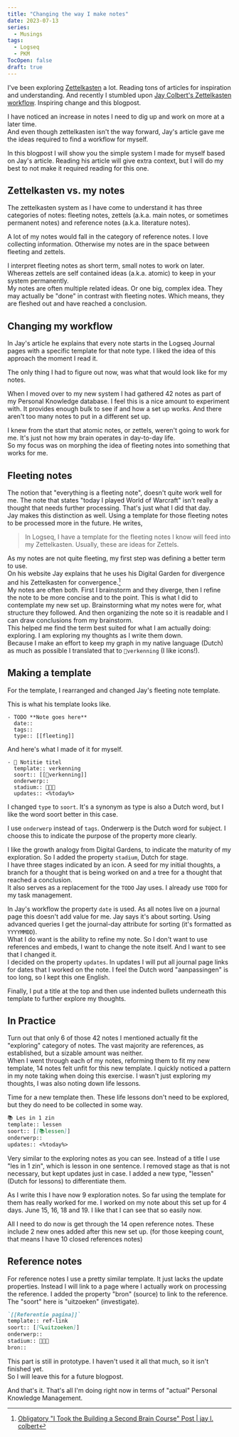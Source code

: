 ```yaml
---
title: "Changing the way I make notes"
date: 2023-07-13
series: 
  - Musings
tags:
  - Logseq
  - PKM
TocOpen: false
draft: true
---
```

I've been exploring [Zettelkasten](https://zettelkasten.de/) a lot. Reading tons of articles for inspiration and understanding. And recently I stumbled upon [Jay Colbert's Zettelkasten workflow](https://wilde-at-heart.garden/pages/my-zettelkasten-workflow-from-start-to-finish/). Inspiring change and this blogpost.

I have noticed an increase in notes I need to dig up and work on more at a later time.  
And even though zettelkasten isn't the way forward, Jay's article gave me the ideas required to find a workflow for myself.

In this blogpost I will show you the simple system I made for myself based on Jay's article. Reading his article will give extra context, but I will do my best to not make it required reading for this one.

## Zettelkasten vs. my notes
The zettelkasten system as I have come to understand it has three categories of notes: fleeting notes, zettels (a.k.a. main notes, or sometimes permanent notes) and reference notes (a.k.a. literature notes).

A lot of my notes would fall in the category of reference notes. I love collecting information.
Otherwise my notes are in the space between fleeting and zettels.

I interpret fleeting notes as short term, small notes to work on later. Whereas zettels are self contained ideas (a.k.a. atomic) to keep in your system permanently.  
My notes are often multiple related ideas. Or one big, complex idea. They may actually be "done" in contrast with fleeting notes. Which means, they are fleshed out and have reached a conclusion.

## Changing my workflow
In Jay's article he explains that every note starts in the Logseq Journal pages with a specific template for that note type. I liked the idea of this approach the moment I read it.

The only thing I had to figure out now, was what that would look like for my notes.

When I moved over to my new system I had gathered 42 notes as part of my Personal Knowledge database. I feel this is a nice amount to experiment with. It provides enough bulk to see if and how a set up works. And there aren't too many notes to put in a different set up.

I knew from the start that atomic notes, or zettels, weren't going to work for me. It's just not how my brain operates in day-to-day life.  
So my focus was on morphing the idea of fleeting notes into something that works for me.

## Fleeting notes
The notion that "everything is a fleeting note", doesn't quite work well for me. The note that states "today I played World of Warcraft" isn't really a thought that needs further processing. That's just what I did that day.  
Jay makes this distinction as well. Using a template for those fleeting notes to be processed more in the future. He writes,
> In Logseq, I have a template for the fleeting notes I know will feed into my Zettelkasten. Usually, these are ideas for Zettels.

As my notes are not quite fleeting, my first step was defining a better term to use.  
On his website Jay explains that he uses his Digital Garden for divergence and his Zettelkasten for convergence.[^1]  
My notes are often both. First I brainstorm and they diverge, then I refine the note to be more concise and to the point. This is what I did to contemplate my new set up. Brainstorming what my notes were for, what structure they followed. And then organizing the note so it is readable and I can draw conclusions from my brainstorm.  
This helped me find the term best suited for what I am actually doing: exploring. I am exploring my thoughts as I write them down.  
Because I make an effort to keep my graph in my native language (Dutch) as much as possible I translated that to `🧭verkenning` (I like icons!).

## Making a template
For the template, I rearranged and changed Jay's fleeting note template.

This is what his template looks like.
```
- TODO **Note goes here**
  date::
  tags:: 
  type:: [[fleeting]]
```

And here's what I made of it for myself.
```
- 🧭 Notitie titel
  template:: verkenning
  soort:: [[🧭verkenning]]
  onderwerp:: 
  stadium:: 🌱🌿🌳
  updates:: <%today%>
```

I changed `type` to `soort`. It's a synonym as type is also a Dutch word, but I like the word soort better in this case. 

I use `onderwerp` instead of `tags`. Onderwerp is the Dutch word for subject. I choose this to indicate the purpose of the property more clearly.

I like the growth analogy from Digital Gardens, to indicate the maturity of my exploration. So I added the property `stadium`, Dutch for stage.  
I have three stages indicated by an icon. A seed for my initial thoughts, a branch for a thought that is being worked on and a tree for a thought that reached a conclusion.  
It also serves as a replacement for the `TODO` Jay uses. I already use `TODO` for my task management.

In Jay's workflow the property `date` is used. As all notes live on a journal page this doesn't add value for me. Jay says it's about sorting. Using advanced queries I get the journal-day attribute for sorting (it's formatted as `YYYYMMDD`).  
What I do want is the ability to refine my note. So I don't want to use references and embeds, I want to change the note itself. And I want to see that I changed it.  
I decided on the property `updates`. In updates I will put all journal page links for dates that I worked on the note. I feel the Dutch word "aanpassingen" is too long, so I kept this one English.

Finally, I put a title at the top and then use indented bullets underneath this template to further explore my thoughts.

## In Practice
Turn out that only 6 of those 42 notes I mentioned actually fit the "exploring" category of notes. The vast majority are references, as established, but a sizable amount was neither.  
When I went through each of my notes, reforming them to fit my new template, 14 notes felt unfit for this new template. I quickly noticed a pattern in my note taking when doing this exercise. I wasn't just exploring my thoughts, I was also noting down life lessons.

Time for a new template then. These life lessons don't need to be explored, but they do need to be collected in some way.  
```markdown
📚 Les in 1 zin
template:: lessen
soort:: [[📚lessen]]
onderwerp:: 
updates:: <%today%>
```

Very similar to the exploring notes as you can see. Instead of a title I use "les in 1 zin", which is lesson in one sentence. I removed stage as that is not necessary, but kept updates just in case. I added a new type, "lessen" (Dutch for lessons) to differentiate them.

As I write this I have now 9 exploration notes. So far using the template for them has really worked for me. I worked on my note about this set up for 4 days. June 15, 16, 18 and 19. I like that I can see that so easily now.

All I need to do now is get through the 14 open reference notes. These include 2 new ones added after this new set up. (for those keeping count, that means I have 10 closed references notes)

## Reference notes
For reference notes I use a pretty similar template. It just lacks the update properties. Instead I will link to a page where I actually work on processing the reference. I added the property "bron" (source) to link to the reference. The "soort" here is "uitzoeken" (investigate).

```markdown
`[[Referentie pagina]]`
template:: ref-link
soort:: [[🔍uitzoeken]]
onderwerp::
stadium:: 🌱🌿🌳
bron::
```

This part is still in prototype. I haven't used it all that much, so it isn't finished yet.  
So I will leave this for a future blogpost.

And that's it. That's all I'm doing right now in terms of "actual" Personal Knowledge Management.

[^1]: [Obligatory "I Took the Building a Second Brain Course" Post | jay l. colbert](https://wilde-at-heart.garden/pages/obligatory-i-took-the-building-a-second-brain-course-post/)